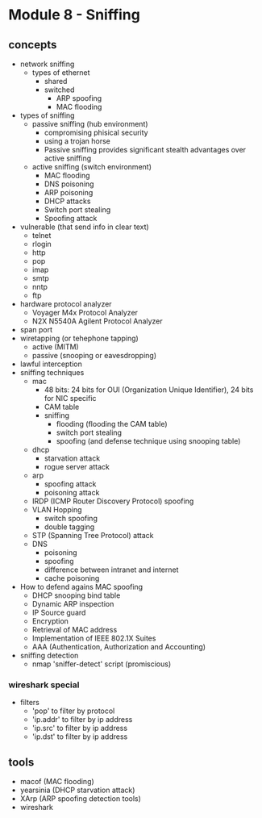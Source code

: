 # Module 8 - Sniffing

## concepts
- network sniffing
    - types of ethernet
        - shared
        - switched
            - ARP spoofing
            - MAC flooding
- types of sniffing
    - passive sniffing (hub environment)
        - compromising phisical security
        - using a trojan horse
        - Passive sniffing provides significant stealth advantages over active sniffing
    - active sniffing (switch environment)
        - MAC flooding
        - DNS poisoning
        - ARP poisoning 
        - DHCP attacks 
        - Switch port stealing 
        - Spoofing attack
- vulnerable (that send info in clear text)
    - telnet
    - rlogin
    - http
    - pop
    - imap
    - smtp
    - nntp
    - ftp
- hardware protocol analyzer
    - Voyager M4x Protocol Analyzer 
    - N2X N5540A Agilent Protocol Analyzer
- span port
- wiretapping (or tehephone tapping)
    - active (MITM)
    - passive (snooping or eavesdropping)
- lawful interception
- sniffing techniques
    - mac 
        - 48 bits: 24 bits for OUI (Organization Unique Identifier), 24 bits for NIC specific
        - CAM table
        - sniffing
            - flooding (flooding the CAM table)
            - switch port stealing
            - spoofing (and defense technique using snooping table)
    - dhcp
        - starvation attack
        - rogue server attack
    - arp
        - spoofing attack
        - poisoning attack
    - IRDP (ICMP Router Discovery Protocol) spoofing 
    - VLAN Hopping
        - switch spoofing
        - double tagging
    - STP (Spanning Tree Protocol) attack
    - DNS
        - poisoning
        - spoofing
        - difference between intranet and internet
        - cache poisoning
- How to defend agains MAC spoofing
    - DHCP snooping bind table
    - Dynamic ARP inspection
    - IP Source guard
    - Encryption
    - Retrieval of MAC address
    - Implementation of IEEE 802.1X Suites
    - AAA (Authentication, Authorization and Accounting)
- sniffing detection
    - nmap 'sniffer-detect' script (promiscious)

### wireshark special
- filters
    - 'pop' to filter by protocol
    - 'ip.addr' to filter by ip address
    - 'ip.src' to filter by ip address
    - 'ip.dst' to filter by ip address

## tools
- macof (MAC flooding)
- yearsinia (DHCP starvation attack)
- XArp (ARP spoofing detection tools)
- wireshark